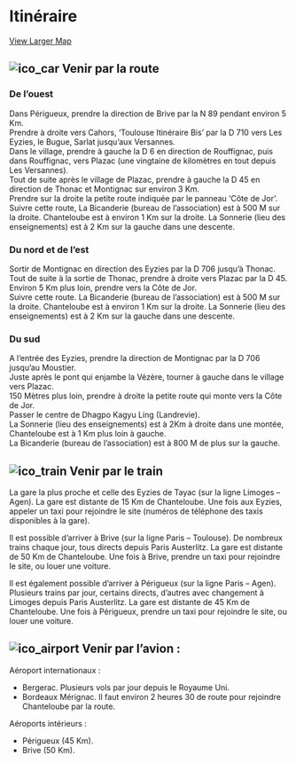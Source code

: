 #  Itinéraire 

  
[ View Larger Map ](https://maps.google.com/maps?t=m&hl=en-US&gl=US&mapclient=apiv3&ie=UTF8&ll=45.020398,1.062927&spn=0.058243,0.109863&z=13&source=embed)

##  ![ico_car](/images/ico_car.png) Venir par la route 

###  De l’ouest 

Dans Périgueux, prendre la direction de Brive par la N 89 pendant environ 5 Km.   
Prendre à droite vers Cahors, ‘Toulouse Itinéraire Bis’ par la D 710 vers Les Eyzies, le Bugue, Sarlat jusqu’aux Versannes.   
Dans le village, prendre à gauche la D 6 en direction de Rouffignac, puis dans Rouffignac, vers Plazac (une vingtaine de kilomètres en tout depuis Les Versannes).   
Tout de suite après le village de Plazac, prendre à gauche la D 45 en direction de Thonac et Montignac sur environ 3 Km.   
Prendre sur la droite la petite route indiquée par le panneau ‘Côte de Jor’.   
Suivre cette route, La Bicanderie (bureau de l’association) est à 500 M sur la droite. Chanteloube est à environ 1 Km sur la droite. La Sonnerie (lieu des enseignements) est à 2 Km sur la gauche dans une descente. 

###  Du nord et de l’est 

Sortir de Montignac en direction des Eyzies par la D 706 jusqu’à Thonac.   
Tout de suite à la sortie de Thonac, prendre à droite vers Plazac par la D 45.   
Environ 5 Km plus loin, prendre vers la Côte de Jor.   
Suivre cette route. La Bicanderie (bureau de l’association) est à 500 M sur la droite. Chanteloube est à environ 1 Km sur la droite. La Sonnerie (lieu des enseignements) est à 2 Km sur la gauche dans une descente. 

###  Du sud 

A l’entrée des Eyzies, prendre la direction de Montignac par la D 706 jusqu’au Moustier.   
Juste après le pont qui enjambe la Vézère, tourner à gauche dans le village vers Plazac.   
150 Mètres plus loin, prendre à droite la petite route qui monte vers la Côte de Jor.   
Passer le centre de Dhagpo Kagyu Ling (Landrevie).   
La Sonnerie (lieu des enseignements) est à 2Km à droite dans une montée, Chanteloube est à 1 Km plus loin à gauche.   
La Bicanderie (bureau de l’association) est à 800 M de plus sur la gauche. 

##  ![ico_train](/images/ico_train.png) Venir par le train 

La gare la plus proche et celle des Eyzies de Tayac (sur la ligne Limoges – Agen). La gare est distante de 15 Km de Chanteloube. Une fois aux Eyzies, appeler un taxi pour rejoindre le site (numéros de téléphone des taxis disponibles à la gare). 

Il est possible d’arriver à Brive (sur la ligne Paris – Toulouse). De nombreux trains chaque jour, tous directs depuis Paris Austerlitz. La gare est distante de 50 Km de Chanteloube. Une fois à Brive, prendre un taxi pour rejoindre le site, ou louer une voiture. 

Il est également possible d’arriver à Périgueux (sur la ligne Paris – Agen). Plusieurs trains par jour, certains directs, d’autres avec changement à Limoges depuis Paris Austerlitz. La gare est distante de 45 Km de Chanteloube. Une fois à Périgueux, prendre un taxi pour rejoindre le site, ou louer une voiture. 

##  ![ico_airport](/images/ico_airport.png) Venir par l’avion : 

Aéroport internationaux : 

  * Bergerac. Plusieurs vols par jour depuis le Royaume Uni. 
  * Bordeaux Mérignac. Il faut environ 2 heures 30 de route pour rejoindre Chanteloube par la route. 



Aéroports intérieurs : 

  * Périgueux (45 Km). 
  * Brive (50 Km). 



